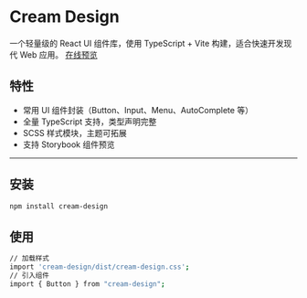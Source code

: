 # Cream Design

一个轻量级的 React UI 组件库，使用 TypeScript + Vite 构建，适合快速开发现代 Web 应用。
[在线预览](https://cream-design.netlify.app)

## 特性

- 常用 UI 组件封装（Button、Input、Menu、AutoComplete 等）
- 全量 TypeScript 支持，类型声明完整
- SCSS 样式模块，主题可拓展
- 支持 Storybook 组件预览

---

## 安装

```bash
npm install cream-design
```

## 使用

```bash
// 加载样式
import 'cream-design/dist/cream-design.css';
// 引入组件
import { Button } from "cream-design";
```
